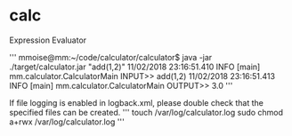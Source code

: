 # calc

Expression Evaluator

'''
mmoise@mm:~/code/calculator/calculator$ java -jar ./target/calculator.jar "add(1,2)"
11/02/2018 23:16:51.410 INFO  [main] mm.calculator.CalculatorMain INPUT>> add(1,2)
11/02/2018 23:16:51.413 INFO  [main] mm.calculator.CalculatorMain OUTPUT>> 3.0
'''

If file logging is enabled in logback.xml, please double check that the specified files can be created.
'''
touch /var/log/calculator.log
sudo chmod a+rwx /var/log/calculator.log
'''